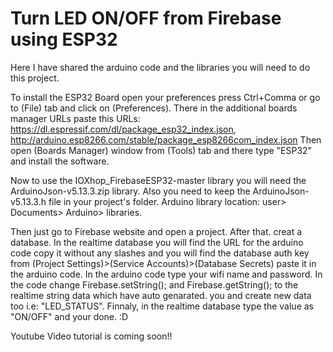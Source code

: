 # Turn LED ON/OFF from Firebase using ESP32

Here I have shared the arduino code and the libraries you will need to do this project.

To install the ESP32 Board open your preferences press Ctrl+Comma or go to (File) tab and click on (Preferences). There in the additional boards manager URLs paste this URLs: 
https://dl.espressif.com/dl/package_esp32_index.json, http://arduino.esp8266.com/stable/package_esp8266com_index.json
Then open (Boards Manager) window from (Tools) tab and there type "ESP32" and install the software.

Now to use the IOXhop_FirebaseESP32-master library you will need the ArduinoJson-v5.13.3.zip library. Also you need to keep the ArduinoJson-v5.13.3.h file in your project's folder.
Arduino library location: user> Documents> Arduino> libraries.

Then just go to Firebase website and open a project. After that. creat a database. In the realtime database you will find the URL for the arduino code copy it without any slashes and you will find the database auth key from (Project Settings)>(Service Accounts)>(Database Secrets) paste it in the arduino code. In the arduino code type your wifi name and password. In the code change Firebase.setString(); and Firebase.getString(); to the realtime string data which have auto genarated. you and create new data too i.e: "LED_STATUS". Finnaly, in the realtime database type the value as "ON/OFF" and your done. :D

Youtube Video tutorial is coming soon!!

